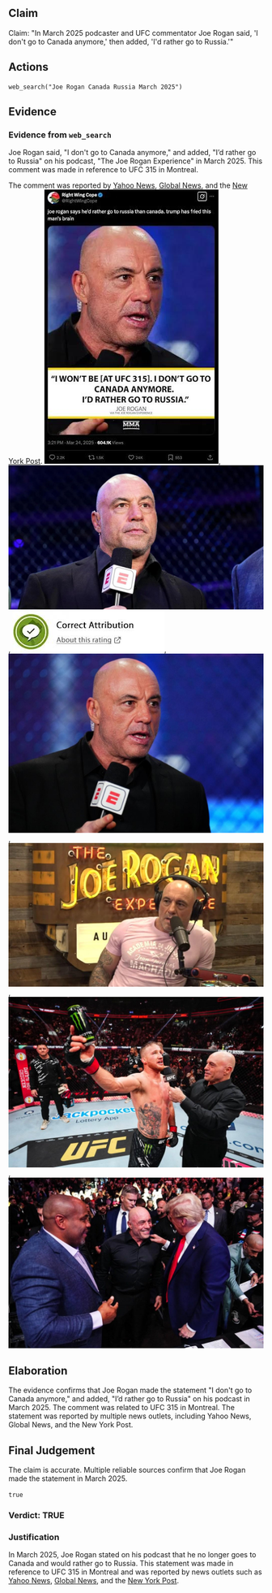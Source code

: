 ## Claim
Claim: "In March 2025 podcaster and UFC commentator Joe Rogan said, 'I don't go to Canada anymore,' then added, 'I'd rather go to Russia.'"

## Actions
```
web_search("Joe Rogan Canada Russia March 2025")
```

## Evidence
### Evidence from `web_search`
Joe Rogan said, "I don't go to Canada anymore," and added, "I’d rather go to Russia" on his podcast, "The Joe Rogan Experience" in March 2025. This comment was made in reference to UFC 315 in Montreal.

The comment was reported by [Yahoo News](https://www.yahoo.com/news/fact-check-joe-rogan-said-234200896.html), [Global News](https://globalnews.ca/news/11098769/joe-rogan-rather-go-to-russia-than-canada-ufc/), and the [New York Post](https://nypost.com/2025/03/25/sports/joe-rogan-not-attending-ufc-315-in-canada-id-rather-go-to-russia/). ![image 2030](media/2025-08-07_19-33-1754595233-320253.jpg), ![image 2028](media/2025-08-07_19-33-1754595232-045091.jpg), ![image 2029](media/2025-08-07_19-33-1754595232-384427.jpg), ![image 2032](media/2025-08-07_19-34-1754595252-108512.jpg), ![image 2034](media/2025-08-07_19-34-1754595262-577641.jpg), ![image 2035](media/2025-08-07_19-34-1754595263-508895.jpg), ![image 2036](media/2025-08-07_19-34-1754595266-076944.jpg)


## Elaboration
The evidence confirms that Joe Rogan made the statement "I don't go to Canada anymore," and added, "I’d rather go to Russia" on his podcast in March 2025. The comment was related to UFC 315 in Montreal. The statement was reported by multiple news outlets, including Yahoo News, Global News, and the New York Post.


## Final Judgement
The claim is accurate. Multiple reliable sources confirm that Joe Rogan made the statement in March 2025.

`true`


### Verdict: TRUE

### Justification
In March 2025, Joe Rogan stated on his podcast that he no longer goes to Canada and would rather go to Russia. This statement was made in reference to UFC 315 in Montreal and was reported by news outlets such as [Yahoo News](https://www.yahoo.com/news/fact-check-joe-rogan-said-234200896.html), [Global News](https://globalnews.ca/news/11098769/joe-rogan-rather-go-to-russia-than-canada-ufc/), and the [New York Post](https://nypost.com/2025/03/25/sports/joe-rogan-not-attending-ufc-315-in-canada-id-rather-go-to-russia/).
